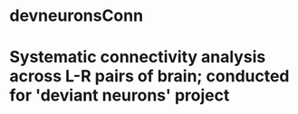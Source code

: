 # devneuronsConn

# Systematic connectivity analysis across L-R pairs of brain; conducted for 'deviant neurons' project
